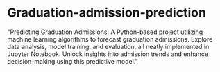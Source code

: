# Graduation-admission-prediction
"Predicting Graduation Admissions: A Python-based project utilizing machine learning algorithms to forecast graduation admissions. Explore data analysis, model training, and evaluation, all neatly implemented in Jupyter Notebook. Unlock insights into admission trends and enhance decision-making using this predictive model."
